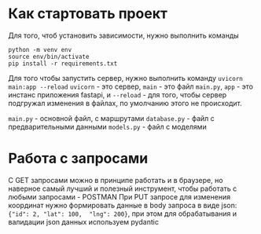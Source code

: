 # Как стартовать проект
Для того, чтоб установить зависимости, нужно выполнить команды
```
python -m venv env
source env/bin/activate
pip install -r requirements.txt
```
Для того чтобы запустить сервер, нужно выполнить команду
`uvicorn main:app --reload`
`uvicorn` - это сервер, `main` - это файл `main.py`, `app` - это инстанс приложения fastapi, и `--reload` - для того, чтобы сервер подгружал изменения в файлах, по умолчанию этого не происходит.


`main.py` - основной файл, с маршрутами
`database.py` - файл с предварительными данными
`models.py` - файл с моделями

# Работа с запросами
С GET запросами можно в принципе работать и в браузере, но наверное самый лучший и полезный инструмент, чтобы работать с любыми запросами - POSTMAN
При PUT запросе для изменения координат нужно формировать данные в body запроса в виде json:
`{"id": 2, "lat": 100,  "lng": 200}`, при этом для обрабатывания и валидации json данных используем pydantic